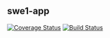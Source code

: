 ## swe1-app
[![Coverage Status](https://coveralls.io/repos/github/ty2492tianfan/swe1-app/badge.svg)](https://coveralls.io/github/ty2492tianfan/swe1-app)
[![Build Status](https://app.travis-ci.com/ty2492tianfan/swe1-app.svg?branch=main)](https://app.travis-ci.com/ty2492tianfan/swe1-app)


